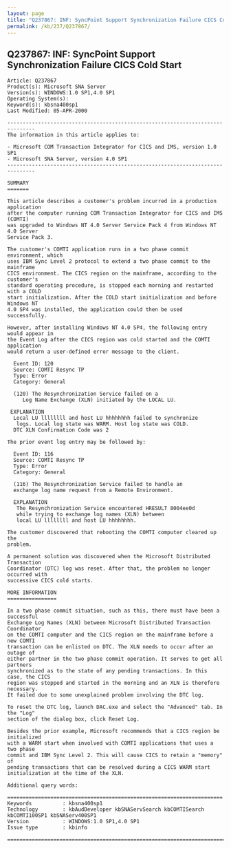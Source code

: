 ```yaml
---
layout: page
title: "Q237867: INF: SyncPoint Support Synchronization Failure CICS Cold Start"
permalink: /kb/237/Q237867/
---
```


## Q237867: INF: SyncPoint Support Synchronization Failure CICS Cold Start

	Article: Q237867
	Product(s): Microsoft SNA Server
	Version(s): WINDOWS:1.0 SP1,4.0 SP1
	Operating System(s): 
	Keyword(s): kbsna400sp1
	Last Modified: 05-APR-2000
	
	-------------------------------------------------------------------------------
	The information in this article applies to:
	
	- Microsoft COM Transaction Integrator for CICS and IMS, version 1.0 SP1 
	- Microsoft SNA Server, version 4.0 SP1 
	-------------------------------------------------------------------------------
	
	SUMMARY
	=======
	
	This article describes a customer's problem incurred in a production application
	after the computer running COM Transaction Integrator for CICS and IMS (COMTI)
	was upgraded to Windows NT 4.0 Server Service Pack 4 from Windows NT 4.0 Server
	Service Pack 3.
	
	The customer's COMTI application runs in a two phase commit environment, which
	uses IBM Sync Level 2 protocol to extend a two phase commit to the mainframe
	CICS environment. The CICS region on the mainframe, according to the customer's
	standard operating procedure, is stopped each morning and restarted with a COLD
	start initialization. After the COLD start initialization and before Windows NT
	4.0 SP4 was installed, the application could then be used successfully.
	
	However, after installing Windows NT 4.0 SP4, the following entry would appear in
	the Event Log after the CICS region was cold started and the COMTI application
	would return a user-defined error message to the client.
	
	  Event ID: 120
	  Source: COMTI Resync TP
	  Type: Error
	  Category: General
	
	  (120) The Resynchronization Service failed on a
	     Log Name Exchange (XLN) initiated by the LOCAL LU.
	 
	 EXPLANATION
	  Local LU llllllll and host LU hhhhhhhh failed to synchronize
	   logs. Local log state was WARM. Host log state was COLD.
	  DTC XLN Confirmation Code was 2
	
	The prior event log entry may be followed by:
	
	  Event ID: 116
	  Source: COMTI Resync TP
	  Type: Error
	  Category: General
	
	  (116) The Resynchronization Service failed to handle an
	  exchange log name request from a Remote Environment.
	 
	  EXPLANATION
	   The Resynchronization Service encountered HRESULT 8004ee0d
	   while trying to exchange log names (XLN) between
	   local LU llllllll and host LU hhhhhhhh.
	
	The customer discovered that rebooting the COMTI computer cleared up the
	problem.
	
	A permanent solution was discovered when the Microsoft Distributed Transaction
	Coordinator (DTC) log was reset. After that, the problem no longer occurred with
	successive CICS cold starts.
	
	MORE INFORMATION
	================
	
	In a two phase commit situation, such as this, there must have been a successful
	Exchange Log Names (XLN) between Microsoft Distributed Transaction Coordinator
	on the COMTI computer and the CICS region on the mainframe before a new COMTI
	transaction can be enlisted on DTC. The XLN needs to occur after an outage of
	either partner in the two phase commit operation. It serves to get all partners
	synchronized as to the state of any pending transactions. In this case, the CICS
	region was stopped and started in the morning and an XLN is therefore necessary.
	It failed due to some unexplained problem involving the DTC log.
	
	To reset the DTC log, launch DAC.exe and select the "Advanced" tab. In the "Log"
	section of the dialog box, click Reset Log.
	
	Besides the prior example, Microsoft recommends that a CICS region be initialized
	with a WARM start when involved with COMTI applications that uses a two phase
	commit and IBM Sync Level 2. This will cause CICS to retain a "memory" of
	pending transactions that can be resolved during a CICS WARM start
	initialization at the time of the XLN.
	
	Additional query words:
	
	======================================================================
	Keywords          : kbsna400sp1 
	Technology        : kbAudDeveloper kbSNAServSearch kbCOMTISearch kbCOMTI100SP1 kbSNAServ400SP1
	Version           : WINDOWS:1.0 SP1,4.0 SP1
	Issue type        : kbinfo
	
	=============================================================================
	
